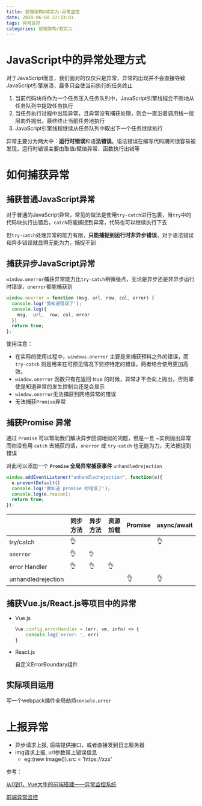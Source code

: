 ```yaml
---
title: 前端架构&软实力-异常监控
date: 2020-06-08 22:33:01
tags: 异常监控
categories: 前端架构/软实力
---
```


# JavaScript中的异常处理方式

对于JavaScript而言，我们面对的仅仅只是异常，异常的出现并不会直接导致JavaScript引擎崩溃，最多只会使当前执行的任务终止

1. 当前代码块将作为一个任务压入任务队列中，JavaScript引擎线程会不断地从任务队列中提取任务执行
2. 当任务执行过程中出现异常，且异常没有捕获处理，则会一直沿着调用栈一层层向外抛出，最终终止当前任务地执行
3. JavaScript引擎线程继续从任务队列中取出下一个任务继续执行

异常主要分为两大中：**运行时错误**和语**法错误**。语法错误在编写代码期间很容易被发现，运行时错误主要由取值/赋值异常、函数执行出错等

# 如何捕获异常

## 捕获普通JavaScript异常

对于普通的JavaScript异常，常见的做法是使用`try-catch`进行包裹，当`try`中的代码块执行出错后，`catch`将能捕捉到异常，代码也可以继续执行下去

但`try-catch`处理异常的能力有限，**只能捕捉到运行时非异步错误**，对于语法错误和异步错误就显得无能为力，捕捉不到

## 捕获异步JavaScript异常

`window.onerror`捕获异常能力比`try-catch`稍微强点，无论是异步还是非异步运行时错误，`onerror`都能捕获到

``` js
window.onerror = function (msg, url, row, col, error) {
  console.log('我知道错误了');
  console.log({
    msg,  url,  row, col, error
  })
  return true;
};
```

使用注意：

- 在实际的使用过程中，`windows.onerror` 主要是来捕获预料之外的错误，而 `try-catch` 则是用来在可预见情况下监控特定的错误，两者结合使用更加高效。
- `window.onerror` 函数只有在返回 true 的时候，异常才不会向上抛出，否则即使是知道异常的发生控制台还是会显示
- `window.onerror`无法捕获到网络异常的错误
- 无法捕获`Promise`异常

## 捕获**Promise** 异常

通过 `Promise` 可以帮助我们解决异步回调地狱的问题，但是一旦 ~实例抛出异常而你没有用 `catch` 去捕获的话，`onerror` 或 `try-catch` 也无能为力，无法捕捉到错误

对此可以添加一个 **`Promise` 全局异常捕获事件** `unhandledrejection`

```js
window.addEventListener("unhandledrejection", function(e){
  e.preventDefault()
  console.log('我知道 promise 的错误了');
  console.log(e.reason);
  return true;
});
```

|                    | 同步方法 | 异步方法 | 资源加载 | Promise | async/await |
| ------------------ | -------- | -------- | -------- | ------- | ----------- |
| try/catch          | 👌        |          |          |         | 👌           |
| `onerror`          | 👌        | `👌`      |          |         |             |
| error Handler      | 👌        | 👌        | 👌        |         |             |
| unhandledrejection |          |          |          | 👌       | 👌           |

## 捕获Vue.js/React.js等项目中的异常

- Vue.js

  ```js
  Vue.config.errorHandler = (err, vm, info) => {
      console.log('error: ', err)
  }
  ```

- React.js

  自定义ErrorBoundary组件

## 实际项目运用

写一个webpack插件全局劫持`console.error`

# 上报异常

- 异步请求上报, 后端提供接口，或者直接发到日志服务器
- img请求上报, url参数带上错误信息
  - eg:(new Image()).src = 'https://xxx'

参考：

[从0到1，Vue大牛的前端搭建——异常监控系统](https://zhuanlan.zhihu.com/p/142418902)

[前端异常监控](https://juejin.im/post/5b53218cf265da0f9313a3de)